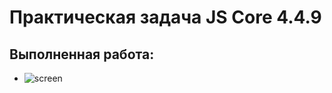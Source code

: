 # Практическая задача JS Core 4.4.9 
## Выполненная работа:
- ![screen](https://dev-to-uploads.s3.amazonaws.com/uploads/articles/th5xamgrr6se0x5ro4g6.png)

